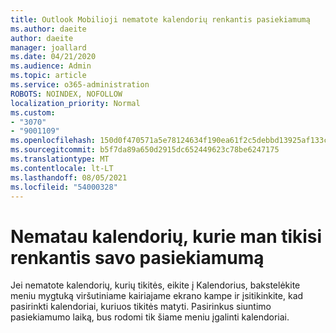 ```yaml
---
title: Outlook Mobilioji nematote kalendorių renkantis pasiekiamumą
ms.author: daeite
author: daeite
manager: joallard
ms.date: 04/21/2020
ms.audience: Admin
ms.topic: article
ms.service: o365-administration
ROBOTS: NOINDEX, NOFOLLOW
localization_priority: Normal
ms.custom:
- "3070"
- "9001109"
ms.openlocfilehash: 150d0f470571a5e78124634f190ea61f2c5debbd13925af133c83b351bb6c6f8
ms.sourcegitcommit: b5f7da89a650d2915dc652449623c78be6247175
ms.translationtype: MT
ms.contentlocale: lt-LT
ms.lasthandoff: 08/05/2021
ms.locfileid: "54000328"
---
```

# <a name="im-not-seeing-the-calendars-i-expect-when-choosing-my-availability"></a>Nematau kalendorių, kurie man tikisi renkantis savo pasiekiamumą

Jei nematote kalendorių, kurių tikitės, eikite į Kalendorius, bakstelėkite meniu mygtuką viršutiniame kairiajame ekrano kampe ir įsitikinkite, kad pasirinkti kalendoriai, kuriuos tikitės matyti. Pasirinkus siuntimo pasiekiamumo laiką, bus rodomi tik šiame meniu įgalinti kalendoriai.